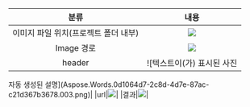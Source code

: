 ﻿|**분류**|**내용**|
| :-: | :-: |
|이미지 파일 위치(프로젝트 폴더 내부)|![](Aspose.Words.0d1064d7-2c8d-4d7e-87ac-c21d367b3678.001.png)|
|Image 경로 |![](Aspose.Words.0d1064d7-2c8d-4d7e-87ac-c21d367b3678.002.png)|
|header|![텍스트이(가) 표시된 사진

자동 생성된 설명](Aspose.Words.0d1064d7-2c8d-4d7e-87ac-c21d367b3678.003.png)|
|url|![](Aspose.Words.0d1064d7-2c8d-4d7e-87ac-c21d367b3678.004.png)|
|결과|![](Aspose.Words.0d1064d7-2c8d-4d7e-87ac-c21d367b3678.005.png)|

